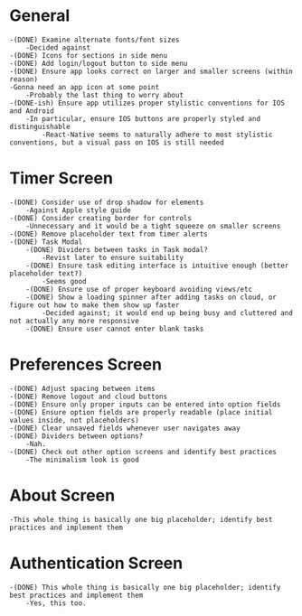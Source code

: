# General

    -(DONE) Examine alternate fonts/font sizes
        -Decided against
    -(DONE) Icons for sections in side menu
    -(DONE) Add login/logout button to side menu
    -(DONE) Ensure app looks correct on larger and smaller screens (within reason)
    -Gonna need an app icon at some point
        -Probably the last thing to worry about
    -(DONE-ish) Ensure app utilizes proper stylistic conventions for IOS and Android
        -In particular, ensure IOS buttons are properly styled and distinguishable
            -React-Native seems to naturally adhere to most stylistic conventions, but a visual pass on IOS is still needed

# Timer Screen

    -(DONE) Consider use of drop shadow for elements
        -Against Apple style guide
    -(DONE) Consider creating border for controls
        -Unnecessary and it would be a tight squeeze on smaller screens
    -(DONE) Remove placeholder text from timer alerts
    -(DONE) Task Modal
        -(DONE) Dividers between tasks in Task modal?
            -Revist later to ensure suitability
        -(DONE) Ensure task editing interface is intuitive enough (better placeholder text?)
            -Seems good
        -(DONE) Ensure use of proper keyboard avoiding views/etc
        -(DONE) Show a loading spinner after adding tasks on cloud, or figure out how to make them show up faster
            -Decided against; it would end up being busy and cluttered and not actually any more responsive
        -(DONE) Ensure user cannot enter blank tasks

# Preferences Screen

    -(DONE) Adjust spacing between items
    -(DONE) Remove logout and cloud buttons
    -(DONE) Ensure only proper inputs can be entered into option fields
    -(DONE) Ensure option fields are properly readable (place initial values inside, not placeholders)
    -(DONE) Clear unsaved fields whenever user navigates away
    -(DONE) Dividers between options?
        -Nah.
    -(DONE) Check out other option screens and identify best practices
        -The minimalism look is good

# About Screen

    -This whole thing is basically one big placeholder; identify best practices and implement them

# Authentication Screen

    -(DONE) This whole thing is basically one big placeholder; identify best practices and implement them
        -Yes, this too.

